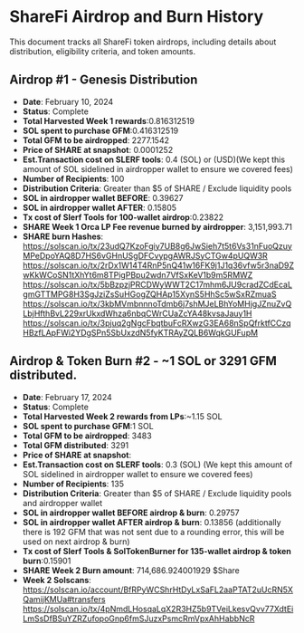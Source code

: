 # ShareFi Airdrop and Burn History

This document tracks all ShareFi token airdrops, including details about distribution, eligibility criteria, and token amounts.

## Airdrop #1 - Genesis Distribution

- **Date**: February 10, 2024
- **Status**: Complete
- **Total Harvested Week 1 rewards**:0.816312519
- **SOL spent to purchase GFM**:0.416312519
- **Total GFM to be airdropped**: 2277.1542
- **Price of SHARE at snapshot**: 0.0001252
- **Est.Transaction cost on SLERF tools**: 0.4 (SOL) or (USD)(We kept this amount of SOL sidelined in airdropper wallet to ensure we covered fees)
- **Number of Recipients**: 100
- **Distribution Criteria**: Greater than $5 of SHARE / Exclude liquidity pools
- **SOL in airdropper wallet BEFORE**: 0.39627
- **SOL in airdropper wallet AFTER**: 0.15805
- **Tx cost of Slerf Tools for 100-wallet airdrop**:0.23822
- **SHARE Week 1 Orca LP Fee revenue burned by airdropper**: 3,151,993.71
- **SHARE burn Hashes**: https://solscan.io/tx/23udQ7KzoFgiy7UB8g6JwSieh7t5t6Vs31nFuoQzuyMPeDpoYAQ8D7HS6vGHnUSgDFCvypgAWRJSyCTGw4pUQW3R https://solscan.io/tx/2rDx1W14T4RnP5nQ41w16FK9j1J1q36vfw5r3naD9ZwKkWCoSN1tXhYt6m8TPigPBpu2wdn7VfSxKeV1b9m5RMWZ
https://solscan.io/tx/5bBzpzjPRCDWyWWT2C17mhm6JU9cradZCdEcaLgmGTTMPG8H3SgJziZsSuHGogZQHAp15XynS5HhSc5wSxRZmuaS
https://solscan.io/tx/3kbMVmbnnnoTdmb6j7shMJeLBhYoMHjgJZnuZvQLbjHfthBvL229xrUkxdWhza6nbqCWrCUaZcYA48kvsaJauy1H
https://solscan.io/tx/3pjuq2gNgcFbqtbuFcRXwzG3EA68nSpQfrktfCCzqHBzfLApFWi2YDgSPn5SbUxzdN5fyKTRAyZQLB6WqkGUFupM


## Airdrop & Token Burn #2 - ~1 SOL or 3291 GFM distributed.
- **Date**: February 17, 2024
- **Status**: Complete
- **Total Harvested Week 2 rewards from LPs**:~1.15 SOL
- **SOL spent to purchase GFM**:1 SOL
- **Total GFM to be airdropped**: 3483
- **Total GFM distributed**: 3291
- **Price of SHARE at snapshot**:
- **Est.Transaction cost on SLERF tools**: 0.3 (SOL) (We kept this amount of SOL sidelined in airdropper wallet to ensure we covered fees)
- **Number of Recipients**: 135
- **Distribution Criteria**: Greater than $5 of SHARE / Exclude liquidity pools and airdropper wallet
- **SOL in airdropper wallet BEFORE airdrop & burn**: 0.29757
- **SOL in airdropper wallet AFTER airdrop & burn**: 0.13856 (additionally there is 192 GFM that was not sent due to a rounding error, this will be used on next airdrop & burn)
- **Tx cost of Slerf Tools & SolTokenBurner for 135-wallet airdrop & token burn**:0.15901
- **SHARE Week 2 Burn amount**: 714,686.924001929 $Share
- **Week 2 Solscans**: 
https://solscan.io/account/BfRPyWCShrHtDyLxSaFL2aaPTAT2uUcRN5XQamijKMUa#transfers
https://solscan.io/tx/4pNmdLHosqaLqX2R3HZ5b9TVeiLkesvQvv77XdtEiLmSsDfBSuYZRZufopoGnp6fmSJuzxPsmcRmVpxAhHabbNcR
